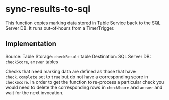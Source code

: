 # sync-results-to-sql

This function copies marking data stored in Table Service back to the SQL Server DB.  It runs out-of-hours from a
TimerTrigger. 

## Implementation

Source: Table Storage: `checkResult` table
Destination: SQL Server DB: `checkScore`, `answer` tables

Checks that need marking data are defined as those that have `check.complete` set to `true` but do not have a
corresponding score in `checkScore`.  In order to get the function to re-process a particular check you would need to
delete the corresponding rows in `checkScore` and `answer` and wait for the next invocation.


